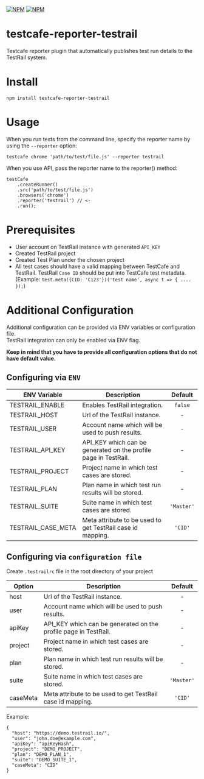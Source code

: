 [![NPM](https://img.shields.io/npm/v/testcafe-reporter-testrail)](https://www.npmjs.com/package/testcafe-reporter-testrail) [![NPM](https://img.shields.io/npm/l/testcafe-reporter-testrail)](https://github.com/DamianOsipiuk/testcafe-reporter-testrail/blob/master/LICENSE)

# testcafe-reporter-testrail

Testcafe reporter plugin that automatically publishes test run details to the TestRail system.

# Install

`npm install testcafe-reporter-testrail`

# Usage

When you run tests from the command line, specify the reporter name by using the `--reporter` option:

`testcafe chrome 'path/to/test/file.js' --reporter testrail`

When you use API, pass the reporter name to the reporter() method:

```
testCafe
    .createRunner()
    .src('path/to/test/file.js')
    .browsers('chrome')
    .reporter('testrail') // <-
    .run();
```

# Prerequisites

- User account on TestRail instance with generated `API_KEY`
- Created TestRail project
- Created Test Plan under the chosen project
- All test cases should have a valid mapping between TestCafe and TestRail. TestRail `Case ID` should be put into TestCafe test metadata. (Example: `test.meta({CID: 'C123'})('test name', async t => { .... });`)

# Additional Configuration

Additional configuration can be provided via ENV variables or configuration file.  
TestRail integration can only be enabled via ENV flag.

**Keep in mind that you have to provide all configuration options that do not have default value.**

## Configuring via `ENV`

| ENV Variable       | Description                                                     |  Default   |
| ------------------ | --------------------------------------------------------------- | :--------: |
| TESTRAIL_ENABLE    | Enables TestRail integration.                                   |  `false`   |
| TESTRAIL_HOST      | Url of the TestRail instance.                                   |     -      |
| TESTRAIL_USER      | Account name which will be used to push results.                |     -      |
| TESTRAIL_API_KEY   | API_KEY which can be generated on the profile page in TestRail. |     -      |
| TESTRAIL_PROJECT   | Project name in which test cases are stored.                    |     -      |
| TESTRAIL_PLAN      | Plan name in which test run results will be stored.             |     -      |
| TESTRAIL_SUITE     | Suite name in which test cases are stored.                      | `'Master'` |
| TESTRAIL_CASE_META | Meta attribute to be used to get TestRail case id mapping.      |  `'CID'`   |

## Configuring via `configuration file`

Create `.testrailrc` file in the root directory of your project

| Option   | Description                                                     |  Default   |
| -------- | --------------------------------------------------------------- | :--------: |
| host     | Url of the TestRail instance.                                   |     -      |
| user     | Account name which will be used to push results.                |     -      |
| apiKey   | API_KEY which can be generated on the profile page in TestRail. |     -      |
| project  | Project name in which test cases are stored.                    |     -      |
| plan     | Plan name in which test run results will be stored.             |     -      |
| suite    | Suite name in which test cases are stored.                      | `'Master'` |
| caseMeta | Meta attribute to be used to get TestRail case id mapping.      |  `'CID'`   |

Example:

```
{
  "host": "https://demo.testrail.io/",
  "user": "john.doe@example.com",
  "apiKey": "apiKeyHash",
  "project": "DEMO_PROJECT",
  "plan": "DEMO_PLAN_1",
  "suite": "DEMO_SUITE_1",
  "caseMeta": "CID"
}
```
